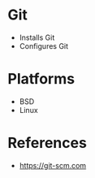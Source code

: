 # Git

- Installs Git
- Configures Git

# Platforms

- BSD
- Linux

# References

- https://git-scm.com
